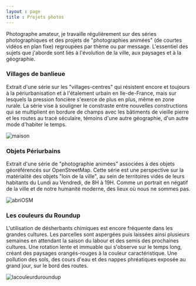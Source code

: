 ```yaml
---
layout : page
title : Projets photos
---
```


Photographe amateur, je travaille régulièrement sur des séries photographiques et des projets de "photographies animées" (de courtes vidéos en plan fixe) regroupées par thème ou par message. L'essentiel des sujets que j'aborde sont liés à l'évolution de la ville, aux paysages et à la géographie.

### Villages de banlieue

Extrait d'une série sur les "villages-centres" qui résistent encore et toujours à la périurbanisation et à l'étalement urbain en Ile-de-France, mais sur lesquels la pression foncière s'exerce de plus en plus, même en zone rurale. La série vise à souligner le constraste entre nouvelles constructions qui se multiplient en bordure de champs avec les bâtiments de vieille pierre et les routes au tracé séculaire, témoins d'une autre géographie, d'un autre mode d'habiter le temps.

![maison](/anthropoweb/images/maison.jpg)




### Objets Périurbains

Extrait d'une série de "photographie animées" associées à des objets géoréférencés sur OpenStreetMap. Cette série est une perspective sur la matérialité des objets "loin de la ville", au sein de territoires vidés de leurs habitants du Lundi au Vendredi, de 8H à 19H. Comme un portrait en négatif de la ville et de notre humanité moderne, des lieux où nous ne sommes pas.

![abriOSM](/anthropoweb/images/abri.jpg)




### Les couleurs du Roundup

L'utilisation de désherbants chimiques est encore fréquente dans les grandes cultures. Les parcelles sont aspergées puis laissées ainsi plusieurs semaines en attendant la saison du labour et des semis des prochaines cultures. Une rotation lente et immuable qui s'observe sur le temps long, créant des paysages orangés-rouges à la couleur caractéristique. Une pollution des sols, des cours d'eau et des nappes phréatiques exposée au grand jour, sur le bord des routes.

![lacouleurduroundup](/anthropoweb/images/roundup1.jpg)


